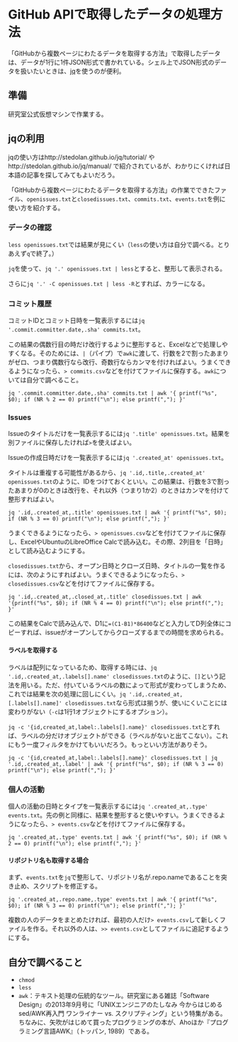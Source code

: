 # GitHub APIで取得したデータの処理方法

「GitHubから複数ページにわたるデータを取得する方法」で取得したデータは、データが1行に1件JSON形式で書かれている。シェル上でJSON形式のデータを扱いたいときは、[jq](http://stedolan.github.io/jq/tutorial/)を使うのが便利。

## 準備

研究室公式仮想マシンで作業する。

## jqの利用

jqの使い方はhttp://stedolan.github.io/jq/tutorial/ やhttp://stedolan.github.io/jq/manual/ で紹介されているが、わかりにくければ日本語の記事を探してみてもよいだろう。

「GitHubから複数ページにわたるデータを取得する方法」の作業でできたファイル、`openissues.txt`と`closedissues.txt`、`commits.txt`、`events.txt`を例に使い方を紹介する。

### データの確認

`less openissues.txt`では結果が見にくい（`less`の使い方は自分で調べる。とりあえず`q`で終了。）

`jq`を使って、`jq '.' openissues.txt | less`とすると、整形して表示される。

さらに`jq '.' -C openissues.txt | less -R`とすれば、カラーになる。

### コミット履歴

コミットIDとコミット日時を一覧表示するには`jq '.commit.committer.date,.sha' commits.txt`。

この結果の偶数行目の時だけ改行するように整形すると、Excelなどで処理しやすくなる。そのためには、`|`（パイプ）で`awk`に渡して、行数を2で割ったあまりがゼロ、つまり偶数行なら改行、奇数行ならカンマを付ければよい。うまくできるようになったら、`> commits.csv`などを付けてファイルに保存する。`awk`については自分で調べること。

```.
jq '.commit.committer.date,.sha' commits.txt | awk '{ printf("%s", $0); if (NR % 2 == 0) printf("\n"); else printf(","); }'
```

### Issues

Issueのタイトルだけを一覧表示するには`jq '.title' openissues.txt`。結果を別ファイルに保存したければ`>`を使えばよい。

Issueの作成日時だけを一覧表示するには`jq '.created_at' openissues.txt`。

タイトルは重複する可能性があるから、`jq '.id,.title,.created_at' openissues.txt`のように、IDをつけておくといい。この結果は、行数を3で割ったあまりが0のときは改行を、それ以外（つまり1か2）のときはカンマを付けて整形すればよい。

```
jq '.id,.created_at,.title' openissues.txt | awk '{ printf("%s", $0); if (NR % 3 == 0) printf("\n"); else printf(","); }'
```

うまくできるようになったら、`> openissues.csv`などを付けてファイルに保存し、ExcelやUbuntuのLibreOffice Calcで読み込む。その際、2列目を「日時」として読み込むようにする。

`closedissues.txt`から、オープン日時とクローズ日時、タイトルの一覧を作るには、次のようにすればよい。うまくできるようになったら、`> closedissues.csv`などを付けてファイルに保存する。

```
jq '.id,.created_at,.closed_at,.title' closedissues.txt | awk '{printf("%s", $0); if (NR % 4 == 0) printf("\n"); else printf(","); }'
```

この結果をCalcで読み込んで、D1に`=(C1-B1)*86400`などと入力してD列全体にコピーすれば、issueがオープンしてからクローズするまでの時間を求められる。

#### ラベルを取得する

ラベルは配列になっているため、取得する時には、`jq '.id,.created_at,.labels[].name' closedissues.txt`のように、`[]`という記法を用いる。ただ、付いているラベルの数によって形式が変わってしまうため、これでは結果を次の処理に回しにくい。`jq '.id,.created_at,[.labels[].name]' closedissues.txt`なら形式は揃うが、使いにくいことには変わりがない（`-c`は1行1オブジェクトにするオプション）。

`jq -c '{id,created_at,label:.labels[].name}' closedissues.txt`とすれば、ラベルの分だけオブジェクトができる（ラベルがないと出てこない）。これにもう一度フィルタをかけてもいいだろう。もっといい方法がありそう。

```
jq -c '{id,created_at,label:.labels[].name}' closedissues.txt | jq '.id,.created_at,.label' | awk '{ printf("%s", $0); if (NR % 3 == 0) printf("\n"); else printf(","); }'
```

### 個人の活動

個人の活動の日時とタイプを一覧表示するには`jq '.created_at,.type' events.txt`。先の例と同様に、結果を整形すると使いやすい。うまくできるようになったら、`> events.csv`などを付けてファイルに保存する。

```
jq '.created_at,.type' events.txt | awk '{ printf("%s", $0); if (NR % 2 == 0) printf("\n"); else printf(","); }'
```

#### リポジトリ名も取得する場合

まず、`events.txt`を`jq`で整形して、リポジトリ名が.repo.nameであることを突き止め、スクリプトを修正する。

```
jq '.created_at,.repo.name,.type' events.txt | awk '{ printf("%s", $0); if (NR % 3 == 0) printf("\n"); else printf(","); }'
```

複数の人のデータをまとめたければ、最初の人だけ`> events.csv`して新しくファイルを作る。それ以外の人は、`>> events.csv`としてファイルに追記するようにする。

## 自分で調べること

* `chmod`
* `less`
* `awk`：テキスト処理の伝統的なツール。研究室にある雑誌「Software Design」の2013年9月号に「UNIXエンジニアのたしなみ 今からはじめるsed/AWK再入門 ワンライナー vs. スクリプティング」という特集がある。ちなみに、矢吹がはじめて買ったプログラミングの本が、Ahoほか『プログラミング言語AWK』（トッパン, 1989）である。
